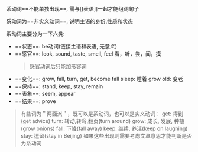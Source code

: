 系动词==不能单独出现==, 需与[[表语]]一起才能组词句子

系动词为==非实义动词==, 说明主语的身份,性质和状态

系动词主要分为一下六类:
- ==状态==: be动词(链接主语和表语, 无意义)
- ==感官==: look, sound, taste, smell, feel   看，听，尝，闻，摸
	> 感官动词后只能加形容词	
- ==变化==: grow, fall, turn, get, become
	fall sleep: 睡着
	grow old: 变老
- ==保持==: stand, keep, stay, remain
- ==表象==: seem, appear
- ==结果==: prove

>有些词为＂两面派＂，既可以是系动词，也可以是实义动词：
>	get: 得到(get advice)
>	turn: 转动,转弯,翻页(turn around)
>	grow: 成长, 发展, 种植(grow onions)
>	fall: 下降(fall away)
>	keep: 继续, 养活(keep on laughing)
>	stay: 逗留(stay in Beijing)
>如果这些出现则需要考虑文章意思才能判断是否为系动词
